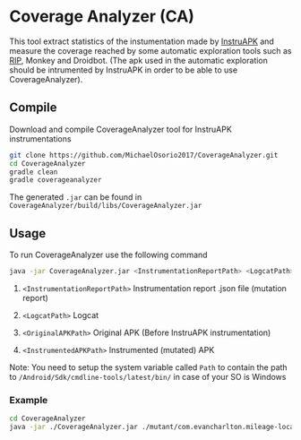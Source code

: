# Coverage Analyzer (CA)

This tool extract statistics of the instumentation made by [InstruAPK](https://github.com/caev03/InstruAPK.git) and measure the coverage reached by some automatic exploration tools such as [RIP](https://github.com/TheSoftwareDesignLab/rip), Monkey and Droidbot. (The apk used in the automatic exploration should be intrumented by InstruAPK in order to be able to use CoverageAnalyzer).

## Compile

Download and compile CoverageAnalyzer tool for InstruAPK instrumentations

```bash
git clone https://github.com/MichaelOsorio2017/CoverageAnalyzer.git
cd CoverageAnalyzer
gradle clean
gradle coverageanalyzer
```

The generated ```.jar``` can be found in ``CoverageAnalyzer/build/libs/CoverageAnalyzer.jar``

## Usage

To run CoverageAnalyzer use the following command

```Bash
java -jar CoverageAnalyzer.jar <InstrumentationReportPath> <LogcatPath> <OriginalAPKPath> <InstrumentedAPKPath>
```

1. ``<InstrumentationReportPath>`` Instrumentation report .json file (mutation report)

2. ``<LogcatPath>`` Logcat

3. ``<OriginalAPKPath>`` Original APK (Before InstruAPK instrumentation)

4. ``<InstrumentedAPKPath>`` Instrumented (mutated) APK

Note: You need to setup the system variable called ``Path`` to contain the path to ``/Android/Sdk/cmdline-tools/latest/bin/`` in case of your SO is Windows

### Example

 ```Bash
cd CoverageAnalyzer
java -jar ./CoverageAnalyzer.jar ./mutant/com.evancharlton.mileage-locations.json ./RIPExplorationReport/explorationReport.txt ./apksTest/com.evancharlton.mileage.apk ./mutant/com.evancharlton.mileage-mutant0/com.evancharlton.mileage-aligned-debugSigned.apk

```
